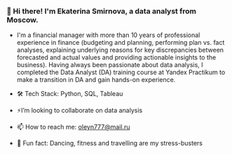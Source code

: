 ### 👋 Hi there! I'm Ekaterina Smirnova, a data analyst from Moscow.

- I'm a financial manager with more than 10 years of professional experience in finance (budgeting and planning, performing plan vs. fact analyses, explaining underlying reasons for key discrepancies between forecasted and actual values and providing actionable insights to the business). Having always been passionate about data analysis, I completed the Data Analyst (DA) training course at Yandex Practikum to make a transition in DA and gain hands-on experience. 
  
- 🛠 Tech Stack: Python, SQL, Tableau
- ⚡I’m looking to collaborate on data analysis

- 📫 How to reach me: oleyn777@mail.ru
- 👀 Fun fact: Dancing, fitness and travelling are my stress-busters

